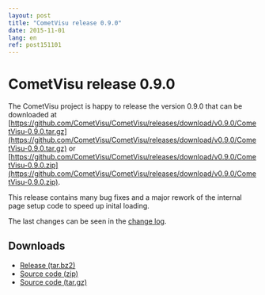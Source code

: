 ```yaml
---
layout: post
title: "CometVisu release 0.9.0"
date: 2015-11-01
lang: en
ref: post151101
---
```


CometVisu release 0.9.0
=======================

The CometVisu project is happy to release the version 0.9.0 that can be 
downloaded at
[https://github.com/CometVisu/CometVisu/releases/download/v0.9.0/CometVisu-0.9.0.tar.gz](https://github.com/CometVisu/CometVisu/releases/download/v0.9.0/CometVisu-0.9.0.tar.gz)
or 
[https://github.com/CometVisu/CometVisu/releases/download/v0.9.0/CometVisu-0.9.0.zip](https://github.com/CometVisu/CometVisu/releases/download/v0.9.0/CometVisu-0.9.0.zip).

This release contains many bug fixes and a major rework of the internal page setup code to speed up inital loading.

The last changes can be seen in the [change log](https://raw.githubusercontent.com/CometVisu/CometVisu/v0.9.0/ChangeLog).

Downloads
---------

* [Release (tar.bz2)](https://github.com/CometVisu/CometVisu/releases/download/v0.9.0/CometVisu-0.9.0.tar.bz2)
* [Source code (zip)](https://github.com/CometVisu/CometVisu/archive/v0.9.0.zip)
* [Source code (tar.gz)](https://github.com/CometVisu/CometVisu/archive/v0.9.0.tar.gz)